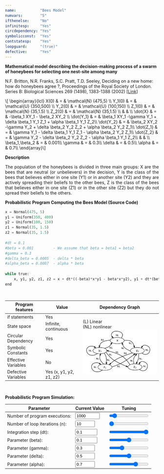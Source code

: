 ```yaml
---
name:           "Bees Model"
numvars:        "5"
ifthenelse:     "No"
infinitesp:     "Yes"
circdependency: "Yes"
symbolicconst:  "Yes"
contstatesp:    "Yes"
loopguard:      "(true)"
defective:      "Yes"
---
```


<b>Mathematical model describing the decision-making process of a swarm of honeybees for selecting one nest-site among many</b>

N.F. Britton, N.R. Franks, S.C. Pratt, T.D. Seeley, Deciding on a new home: how do honeybees agree ?, Proceedings of the Royal Society of London. Series B: Biological Sciences 269 (1498), 1383-1388 (2002)
    [<a href="https://royalsocietypublishing.org/doi/10.1098/rspb.2002.2001">Link</a>]
<p>
\[ \begin{array}{lcl}
X(0) & = & \mathcal{N} (475,5) \\
Y_1(0) & = & \mathcal{U} (350,500) \\
Y_2(0) & = & \mathcal{U} (100,150) \\
Z_1(0) & = & \mathcal{N} (35,1.5) \\
Z_2(0) & = & \mathcal{N} (35,1.5) \\
 &  &  \\
\dot{X} & = & -\beta_1 XY_1 - \beta_2 XY_2 \\
\dot{Y_1} & = & \beta_1 XY_1 -\gamma Y_1 + \delta \beta_1 Y_1 Z_1 + \alpha \beta_1 Y_1 Z_2\\
\dot{Y_2} & = & \beta_2 XY_2 -\gamma Y_2 + \delta \beta_2 Y_2 Z_2 + \alpha \beta_2 Y_2 Z_1\\
\dot{Z_1} & = & \gamma Y_1 - \delta \beta_1 Y_1 Z_1 - \alpha \beta_2 Y_2 Z_1\\
\dot{Z_2} & = & \gamma Y_2 - \delta \beta_2 Y_2 Z_2 - \alpha \beta_1 Y_1 Z_2\\
 &  &  \\
\beta_1,\beta_2 & = & 0.001\\
\gamma & = & 0.3\\
\delta & = & 0.5\\
\alpha & = & 0.7\\
\end{array}\] 
</p>

<b>Description</b>
<p align="justify">The population of the honeybees is divided in three main groups: X are the bees that 
are neutral (or unbelievers) in the decision, Y is the class of the bees that believes either
in one site (Y1) or in another site (Y2) and they are actively spreading their beliefs 
to the other bees, Z is the class of the bees that believes either
in one site (Z1) or in the other site (Z2) but they do not spread their beliefs 
to the others.</p>

<b>Probabilistic Program Computing the Bees Model (Source Code)</b>
```python
x = Normal(475, 5)
y1 = Uniform(350, 400)
y2 = Uniform(100, 150)
z1 = Normal(35, 1.5)
z2 = Normal(35, 1.5)

#dt = 0.1
#beta = 0.001         - We assume that beta = beta1 = beta2 
#gamma = 0.3
#delta_beta = 0.0005  - delta * beta
#alpha_beta = 0.0007  - alpha * beta 

while true:
    x, y1, y2, z1, z2 = x + dt*((-beta)*x*y1 - beta*x*y2), y1 + dt*(beta*x*y1 - gamma*y1 + delta_beta *y1*z1 + alpha_beta*y1*z2), y2 + dt*(beta*x*y2 - gamma*y2 + delta_beta*y2*z2 + alpha_beta*y2*z1), z1 + dt*(gamma*y1 - delta_beta*y1*z1 - alpha_beta*y2*z1), z2 + dt*(gamma*y2 - delta_beta*y2*z2 - alpha_beta*y1*z2)
end
```

<br>
<table>
    <thead>
        <tr>
            <th>Program features</th>
            <th>Value</th>
            <th>Dependency Graph</th>
        </tr>
    </thead>
    <tbody>
        <tr>
            <td>if statements</td>
            <td>Yes</td>
            <td rowspan=6>(L) Linear <br> (NL) nonlinear <br><img src="/assets/dep_graphs/bees.png" alt="Dependency Graph" style="width:400px;"/></td>
        </tr>
        <tr>
            <td>State space</td>
            <td>Infinite, continuous</td>
        </tr>
        <tr>
            <td>Circular Dependency</td>
            <td>Yes</td>
        </tr>
        <tr>
            <td>Symbolic Constants</td>
            <td>Yes</td>
        </tr>
        <tr>
            <td>Effective Variables</td>
            <td>No</td>
        </tr>
        <tr>
            <td>Defective Variables</td>
            <td>Yes (x, y1, y2, z1, z2)</td>
        </tr>
    </tbody>
</table>

<br>


<b>Probabilistic Program Simulation:</b>

| Parameter | Current Value | Tuning |
| --- | ----------- | ----------- |
| Number of program executions: | <input type="number" id="num_experiments" name="num_experiments" min="100" max="10000" step="100" value="1000" onchange="updateNumExp(this.value)"> | <input type="range" id="num_experiments_slider" name="num_experiment" min="100" max="10000" step="100" value="1000" onchange="updateNumExp(this.value)"> |
| Number of loop iterations (n): | <input type="number" id="num_iterations" name="num_iterations" min="10" max="100" step="10" value="10" onchange="updateNumIter(this.value)">  | <input type="range" id="num_iteration" name="num_iterations_slider" min="10" max="100" step="10" value="10" onchange="updateNumIter(this.value)"> |
| Integration step (dt): | <input type="number" id="integration_step" name="integration_step" min="0.01" max="0.1" step="0.01" value="0.1" onchange="updateIntegrationStep(this.value)"> | <input type="range" id="integration_step_slider" name="integration_step_slider" min="0.01" max="0.1" step="0.01" value="0.1" onchange="updateIntegrationStep(this.value)"> |
| Parameter (beta): | <input type="number" id="parameter_beta" name="parameter_beta" min="0" max="0.2" step="0.01" value="0.1" onchange="updateParameterBeta(this.value)"> | <input type="range" id="parameter_beta_slider" name="parameter_beta_slider" min="0" max="0.2" step="0.01" value="0.1" onchange="updateParameterBeta(this.value)"> |
| Parameter (gamma): | <input type="number" id="parameter_gamma" name="parameter_gamma" min="0" max="1" step="0.1" value="0.3" onchange="updateParameterGamma(this.value)"> | <input type="range" id="parameter_gamma_slider" name="parameter_gamma_slider" min="0" max="1" step="0.1" value="0.3" onchange="updateParameterGamma(this.value)"> |
| Parameter (delta): | <input type="number" id="parameter_delta" name="parameter_delta" min="0" max="1" step="0.1" value="0.5" onchange="updateParameterDelta(this.value)"> | <input type="range" id="parameter_delta_slider" name="parameter_delta_slider" min="0" max="1" step="0.1" value="0.5" onchange="updateParameterDelta(this.value)"> |
| Parameter (alpha): | <input type="number" id="parameter_alpha" name="parameter_alpha" min="0" max="1" step="0.1" value="0.7" onchange="updateParameterAlpha(this.value)"> | <input type="range" id="parameter_alpha_slider" name="parameter_alpha_slider" min="0" max="1" step="0.1" value="0.7" onchange="updateParameterAlpha(this.value)"> |

<div id="myDiv"><!-- Plotly chart will be drawn inside this DIV --></div>
<script>

    function sampleBernoulli(val_p){
    	if (Math.random() < val_p) return 1;
        return 0;
    }
    function plotProbProgram (val_p, nit, nsim){
        var x = [];
        var tot1 = 0;
        var tot2 = 0;
        var tot3 = 0;
        var tot4 = 0;
    	for (var i = 0; i < nsim; i++) {
             x[i] = 0;  
             for (var j = 0; j < nit; j++)
            	x[i] += sampleBernoulli(val_p);
             tot1 += x[i];
             tot2 += x[i]*x[i];
             tot3 += x[i]*x[i]*x[i];
             tot4 += x[i]*x[i]*x[i]*x[i];
    	} 
    	
    	
    	var trace = {
      		x: x,
       		type: 'histogram',
			histnorm: 'probability',
			marker: { 
			     color: "rgba(255, 100, 102, 0.7)", 
                 line: { color:  "rgba(255, 100, 102, 1)", 
                         width: 1
                 }
              },
              autobinx: false, 
              xbins: { 
                 size: 1 
              }
    	};
    
    	var data = [trace];
    	var layout = {
      		bargap: 0.05, 
      		bargroupgap: 0.2, 
      		barmode: "overlay", 
      		title: "Sampled Results (p=" + val_p.toString() + ", loop iteration=" + nit.toString()  + ", num. simulations = " + nsim.toString()  + ")", 
      		xaxis: {title: "X Value"}, 
      		yaxis: {title: "Probability"}
    	}
    	Plotly.newPlot('myDiv', data, layout);
    	
    	var exact_e_x_elem   = document.getElementById("exact_e_x");
    	exact_e_x_elem.value = val_p * nit;
    	
    	var approx_e_x_elem   = document.getElementById("approx_e_x");
    	approx_e_x_elem.value = tot1/nsim;
    	
    	var exact_e_x2_elem   = document.getElementById("exact_e_x2");
    	exact_e_x2_elem.value = val_p * nit * (val_p * (nit - 1) + 1);
    	
    	var approx_e_x2_elem   = document.getElementById("approx_e_x2");
    	approx_e_x2_elem.value = tot2/nsim;
    	
    	var exact_e_x3_elem   = document.getElementById("exact_e_x3");
    	exact_e_x3_elem.value = val_p * nit * (val_p * val_p * nit * nit - 3 * nit * val_p * val_p + 3 * nit * val_p + 2 * val_p * val_p - 3 * val_p + 1);
    	
    	var approx_e_x3_elem   = document.getElementById("approx_e_x3");
    	approx_e_x3_elem.value = tot3/nsim;
    	
    	var exact_e_x4_elem   = document.getElementById("exact_e_x4");
    	exact_e_x4_elem.value = val_p * nit * (val_p * val_p * val_p * nit * nit * nit - 6 * nit * nit * val_p * val_p * val_p + 6 * nit * nit * val_p * val_p + 11 * nit * val_p * val_p * val_p - 18 * nit * val_p * val_p + 7 * nit * val_p - 6 * val_p * val_p * val_p + 12 * val_p * val_p - 7 * val_p + 1);
    	
    	var approx_e_x4_elem   = document.getElementById("approx_e_x4");
    	approx_e_x4_elem.value = tot4/nsim;
    }
    
    //var prob_elem = document.getElementById("probability_value");
    //var iter_elem = document.getElementById("num_iteration_value");
    //var exp_elem  = document.getElementById("num_experiment_value");
    
    //plotProbProgram (prob_elem.value, iter_elem.value, exp_elem.value);
    


	function updateNumIter(nit) {
  		var elem1 = document.getElementById("num_iterations_slider");
        elem1.value = nit;
        var elem2 = document.getElementById("num_iterations");
        elem2.value = nit;
	}
	function updateNumExp(nsim) {
  		var elem1 = document.getElementById("num_experiments_slider");
        elem1.value = nsim;
        var elem2 = document.getElementById("num_experiments");
        elem2.value = nsim;
	}
	
	function updateIntegrationStep(dt){
	    var elem1 = document.getElementById("integration_step_slider");
        elem1.value = dt;
        var elem2 = document.getElementById("integration_step");
        elem2.value = dt;
	}
	
	function updateParameterBeta(beta){
	    var elem1 = document.getElementById("parameter_beta_slider");
        elem1.value = beta;
        var elem2 = document.getElementById("parameter_beta");
        elem2.value = beta;
	}
	
    function updateParameterGamma(gamma){
	    var elem1 = document.getElementById("parameter_gamma_slider");
        elem1.value = gamma;
        var elem2 = document.getElementById("parameter_gamma");
        elem2.value = gamma;
	}
	
    function updateParameterDelta(delta){
	    var elem1 = document.getElementById("parameter_delta_slider");
        elem1.value = delta;
        var elem2 = document.getElementById("parameter_delta");
        elem2.value = delta;
	}
	
	function updateParameterAlpha(alpha){
	    var elem1 = document.getElementById("parameter_alpha_slider");
        elem1.value = alpha;
        var elem2 = document.getElementById("parameter_alpha");
        elem2.value = alpha;
	}
     
  </script>
